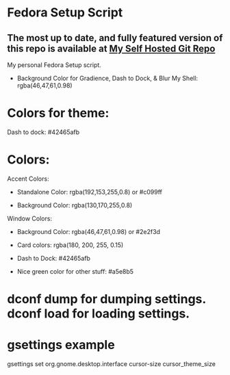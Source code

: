 # Fedora Setup Script

## The most up to date, and fully featured version of this repo is available at [My Self Hosted Git Repo](https://git.gibbyb.com/gib/fedora_setup)

My personal Fedora Setup script.

- Background Color for Gradience, Dash to Dock, & Blur My Shell: rgba(46,47,61,0.98)

# Colors for theme:

Dash to dock: #42465afb

# Colors:

Accent Colors:

- Standalone Color: rgba(192,153,255,0.8) or #c099ff

- Background Color: rgba(130,170,255,0.8)

Window Colors:

- Background Color: rgba(46,47,61,0.98) or #2e2f3d

- Card colors: rgba(180, 200, 255, 0.15)

- Dash to Dock: #42465afb

- Nice green color for other stuff: #a5e8b5

# dconf dump for dumping settings. dconf load for loading settings. 

# gsettings example

gsettings set org.gnome.desktop.interface cursor-size cursor_theme_size
